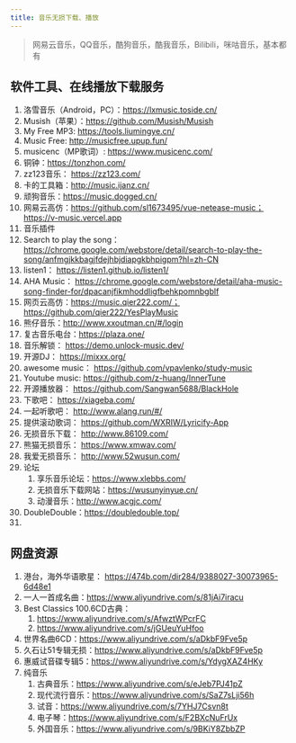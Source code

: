 ```yaml
---
title: 音乐无损下载、播放
---
```

> 网易云音乐，QQ音乐，酷狗音乐，酷我音乐，Bilibili，咪咕音乐，基本都有

## 软件工具、在线播放下载服务
1. 洛雪音乐（Android，PC）：https://lxmusic.toside.cn/
2. Musish（苹果）：https://github.com/Musish/Musish
3. My Free MP3: https://tools.liumingye.cn/
4. Music Free: http://musicfree.upup.fun/
5. musicenc（MP歌词）: https://www.musicenc.com/
6. 铜钟：https://tonzhon.com/
7. zz123音乐： https://zz123.com/
8. 卡的工具箱：http://music.ijanz.cn/
9. 顽狗音乐：https://music.dogged.cn/
10. 网易云高仿：https://github.com/sl1673495/vue-netease-music； https://v-music.vercel.app
11. 音乐插件
   1. Search to play the song： https://chrome.google.com/webstore/detail/search-to-play-the-song/anfmgjkkbagjfdejhbjdiapgkbhpigpm?hl=zh-CN
   2. listen1： https://listen1.github.io/listen1/
   3. AHA Music： https://chrome.google.com/webstore/detail/aha-music-song-finder-for/dpacanjfikmhoddligfbehkpomnbgblf
12. 网页云高仿：https://music.qier222.com/； https://github.com/qier222/YesPlayMusic
13. 熊仔音乐：http://www.xxoutman.cn/#/login
14. 复古音乐电台：https://plaza.one/
15. 音乐解锁： https://demo.unlock-music.dev/
16. 开源DJ： https://mixxx.org/
17. awesome music： https://github.com/vpavlenko/study-music
18. Youtube music: https://github.com/z-huang/InnerTune
19. 开源播放器： https://github.com/Sangwan5688/BlackHole
20. 下歌吧： https://xiageba.com/
21. 一起听歌吧： http://www.alang.run/#/
22. 提供滚动歌词： https://github.com/WXRIW/Lyricify-App
23. 无损音乐下载： http://www.86109.com/
24. 熊猫无损音乐： https://www.xmwav.com/
25. 我爱无损音乐： http://www.52wusun.com/
26. 论坛
    1.  享乐音乐论坛：https://www.xlebbs.com/
    2.  无损音乐下载网站：https://wusunyinyue.cn/
    3.  动漫音乐：http://www.acgjc.com/
27. DoubleDouble：https://doubledouble.top/
28. 



## 网盘资源
1. 港台，海外华语歌星： https://474b.com/dir284/9388027-30073965-6d48e1
2. 一人一首成名曲：https://www.aliyundrive.com/s/81jAi7iracu
3. Best Classics 100.6CD古典：
   1. https://www.aliyundrive.com/s/AfwztWPcrFC
   2. https://www.aliyundrive.com/s/jGUeuYuHfoo
4. 世界名曲6CD：https://www.aliyundrive.com/s/aDkbF9Fve5p
5. 久石让51专辑无损：https://www.aliyundrive.com/s/aDkbF9Fve5p
6. 惠威试音碟专辑5：https://www.aliyundrive.com/s/YdygXAZ4HKy
7. 纯音乐
   1. 古典音乐：https://www.aliyundrive.com/s/eJeb7PJ41pZ
   2. 现代流行音乐：https://www.aliyundrive.com/s/SaZ7sLji56h
   3. 试音：https://www.aliyundrive.com/s/7YHJ7Csvn8t
   4. 电子琴：https://www.aliyundrive.com/s/F2BXcNuFrUx
   5. 外国音乐：https://www.aliyundrive.com/s/9BKiY8ZbbZP